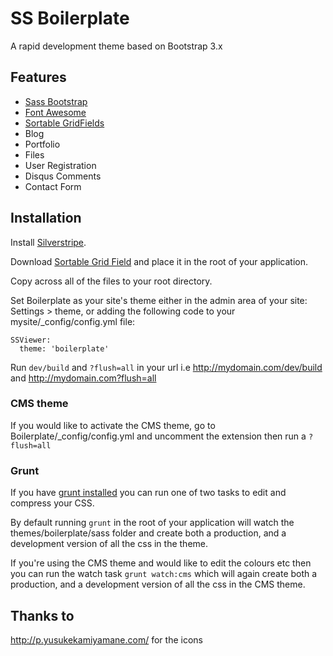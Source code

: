 # SS Boilerplate #

A rapid development theme based on Bootstrap 3.x

## Features ##

* [Sass Bootstrap](https://github.com/thomas-mcdonald/bootstrap-sass)
* [Font Awesome](http://fontawesome.io/)
* [Sortable GridFields](https://github.com/UndefinedOffset/SortableGridField)
* Blog
* Portfolio
* Files
* User Registration
* Disqus Comments
* Contact Form

## Installation ##

Install [Silverstripe](http://www.silverstripe.org/stable-download/).

Download [Sortable Grid Field](https://github.com/UndefinedOffset/SortableGridField) and place it in the root of your application.

Copy across all of the files to your root directory.

Set Boilerplate as your site's theme either in the admin area of your site: Settings > theme, or adding the following code to your mysite/_config/config.yml file:

```
SSViewer:
  theme: 'boilerplate'
```

Run `dev/build` and `?flush=all` in your url i.e http://mydomain.com/dev/build and http://mydomain.com?flush=all

### CMS theme ###

If you would like to activate the CMS theme, go to Boilerplate/_config/config.yml and uncomment the extension then run a `?flush=all`

### Grunt ###

If you have [grunt installed](http://gruntjs.com/getting-started) you can run one of two tasks to edit and compress your CSS.

By default running `grunt` in the root of your application will watch the themes/boilerplate/sass folder and create both a production, and a development version of all the css in the theme.

If you're using the CMS theme and would like to edit the colours etc then you can run the watch task `grunt watch:cms` which will again create both a production, and a development version of all the css in the CMS theme.

## Thanks to ##

http://p.yusukekamiyamane.com/ for the icons
